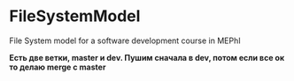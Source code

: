 # FileSystemModel
File System model for a software development course in MEPhI

**Есть две ветки, master и dev. Пушим сначала в dev, потом если все ок то делаю merge с master**
